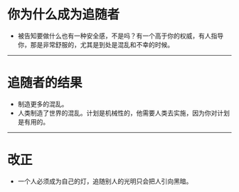 # 你为什么成为追随者
* 被告知要做什么也有一种安全感，不是吗？有一个高于你的权威，有人指导你，那是非常舒服的，尤其是到处是混乱和不幸的时候。
***
# 追随者的结果
* 制造更多的混乱。
* 人类制造了世界的混乱。计划是机械性的，他需要人类去实施，因为你对计划是有用的。
***
# 改正
* 一个人必须成为自己的灯，追随别人的光明只会把人引向黑暗。